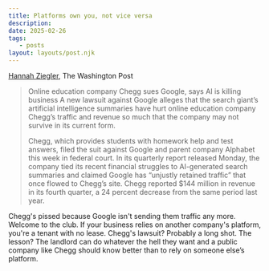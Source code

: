 ```yaml
---
title: Platforms own you, not vice versa
description:
date: 2025-02-26
tags:
   - posts
layout: layouts/post.njk
---
```


[Hannah Ziegler](https://www.washingtonpost.com/technology/2025/02/25/chegg-google-ai-lawsuit/), The Washington Post

> Online education company Chegg sues Google, says AI is killing business A new lawsuit against Google alleges that the search giant’s artificial intelligence summaries have hurt online education company Chegg’s traffic and revenue so much that the company may not survive in its current form.
>
> Chegg, which provides students with homework help and test answers, filed the suit against Google and parent company Alphabet this week in federal court. In its quarterly report released Monday, the company tied its recent financial struggles to AI-generated search summaries and claimed Google has “unjustly retained traffic” that once flowed to Chegg’s site. Chegg reported $144 million in revenue in its fourth quarter, a 24 percent decrease from the same period last year.

Chegg's pissed because Google isn't sending them traffic any more. Welcome to the club. If your business relies on another company's platform, you're a tenant with no lease. Chegg's lawsuit? Probably a long shot. The lesson? The landlord can do whatever the hell they want and a public company like Chegg should know better than to rely on someone else’s platform.

